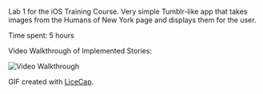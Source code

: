 Lab 1 for the iOS Training Course. 
Very simple Tumblr-like app that takes images from the Humans of New York page and displays them for the user. 

Time spent: 5 hours
 
Video Walkthrough of Implemented Stories:

![Video Walkthrough](http://i1313.photobucket.com/albums/t547/Darwin_Mendyke/move_app_recording_zpswfifxbmx.gif)

GIF created with [LiceCap](http://www.cockos.com/licecap/).